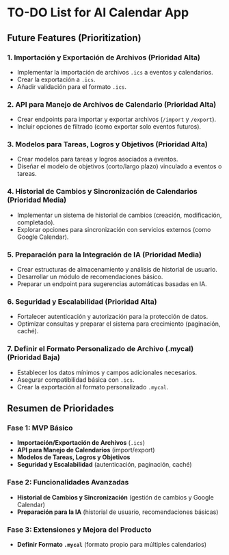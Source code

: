 # TO-DO List for AI Calendar App

## Future Features (Prioritization)

### 1. Importación y Exportación de Archivos (Prioridad Alta)
   - Implementar la importación de archivos `.ics` a eventos y calendarios.
   - Crear la exportación a `.ics`.
   - Añadir validación para el formato `.ics`.

### 2. API para Manejo de Archivos de Calendario (Prioridad Alta)
   - Crear endpoints para importar y exportar archivos (`/import` y `/export`).
   - Incluir opciones de filtrado (como exportar solo eventos futuros).

### 3. Modelos para Tareas, Logros y Objetivos (Prioridad Alta)
   - Crear modelos para tareas y logros asociados a eventos.
   - Diseñar el modelo de objetivos (corto/largo plazo) vinculado a eventos o tareas.

### 4. Historial de Cambios y Sincronización de Calendarios (Prioridad Media)
   - Implementar un sistema de historial de cambios (creación, modificación, completado).
   - Explorar opciones para sincronización con servicios externos (como Google Calendar).

### 5. Preparación para la Integración de IA (Prioridad Media)
   - Crear estructuras de almacenamiento y análisis de historial de usuario.
   - Desarrollar un módulo de recomendaciones básico.
   - Preparar un endpoint para sugerencias automáticas basadas en IA.

### 6. Seguridad y Escalabilidad (Prioridad Alta)
   - Fortalecer autenticación y autorización para la protección de datos.
   - Optimizar consultas y preparar el sistema para crecimiento (paginación, caché).

### 7. Definir el Formato Personalizado de Archivo (.mycal) (Prioridad Baja)
   - Establecer los datos mínimos y campos adicionales necesarios.
   - Asegurar compatibilidad básica con `.ics`.
   - Crear la exportación al formato personalizado `.mycal`.

## Resumen de Prioridades

### **Fase 1: MVP Básico**
- **Importación/Exportación de Archivos** (`.ics`)
- **API para Manejo de Calendarios** (import/export)
- **Modelos de Tareas, Logros y Objetivos**
- **Seguridad y Escalabilidad** (autenticación, paginación, caché)

### **Fase 2: Funcionalidades Avanzadas**
- **Historial de Cambios y Sincronización** (gestión de cambios y Google Calendar)
- **Preparación para la IA** (historial de usuario, recomendaciones básicas)

### **Fase 3: Extensiones y Mejora del Producto**
- **Definir Formato `.mycal`** (formato propio para múltiples calendarios)
